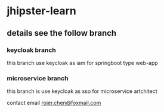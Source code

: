 # jhipster-learn

## details see the follow branch

### keycloak branch
this branch use keycloak as iam for springboot type web-app
### microservice branch
this branch is use keycloak as sso for microservice artchitect


contact email
rojer.chen@foxmail.com
